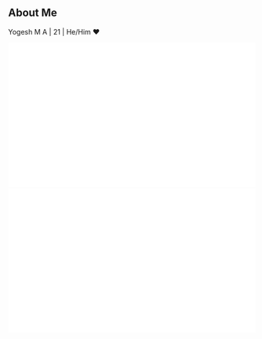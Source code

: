 
## About Me

Yogesh M A | 21 | He/Him ❤

<picture>
   <source media="(prefers-color-scheme: dark)" srcset="https://github.com/Yogi-05/yoge-stats/blob/master/generated/overview.svg#gh-dark-mode-only" />
   <source media="(prefers-color-scheme: light)" srcset="https://github.com/Yogi-05/yoge-stats/blob/master/generated/overview.svg#gh-light-mode-only" />
   <img src="https://github.com/Yogi-05/yoge-stats/blob/master/generated/overview.svg#gh-light-mode-only">
</picture>

<picture>
   <source media="(prefers-color-scheme: dark)" srcset="https://github.com/Yogi-05/yoge-stats/blob/master/generated/languages.svg#gh-dark-mode-only" />
   <source media="(prefers-color-scheme: light)" srcset="https://github.com/Yogi-05/yoge-stats/blob/master/generated/languages.svg#gh-light-mode-only" />
   <img src="https://github.com/Yogi-05/yoge-stats/blob/master/generated/languages.svg#gh-light-mode-only">
</picture>
